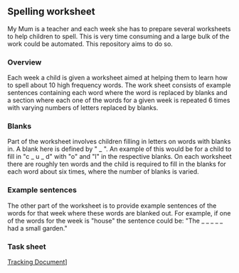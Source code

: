 ## Spelling worksheet

My Mum is a teacher and each week she has to prepare several worksheets to help children to spell. This is very time consuming
and a large bulk of the work could be automated. This repository aims to do so.

### Overview

Each week a child is given a worksheet aimed at helping them to learn how to spell about 10 high frequency words. The work sheet consists of example sentences containing each word where the word is replaced by blanks and a section where each one of the words for a given week is repeated 6 times with varying numbers of letters replaced by blanks.

### Blanks

Part of the worksheet involves children filling in letters on words with blanks in. A blank here is defined by " _ ". An example of this
would be for a child to fill in "c _ u _ d" with "o" and "l" in the respective blanks. On each worksheet there are roughly ten words
and the child is required to fill in the blanks for each word about six times, where the number of blanks is varied.

### Example sentences

The other part of the worksheet is to provide example sentences of the words for that week where these words are blanked out. For example, if one of the words for the week is "house" the sentence could be:
"The _ _ _ _ _ had a small garden."


### Task sheet  

[Tracking Document](https://docs.google.com/spreadsheets/d/1b7n9jMH4znF4PdvZG8OUg2JKpQFUeLSqzLiaEi_6rQc/edit#gid=0)]
